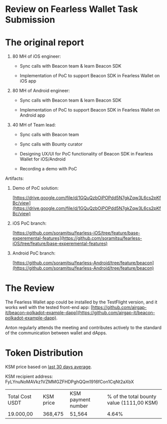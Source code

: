 # Review on Fearless Wallet Task Submission


# The original report

1) 80 MH of iOS engineer:

    - Sync calls with Beacon team & learn Beacon SDK
    
    - Implementation of PoC to support Beacon SDK in Fearless Wallet on iOS app

2) 80 MH of Android engineer:

    - Sync calls with Beacon team & learn Beacon SDK
    
    - Implementation of PoC to support Beacon SDK in Fearless Wallet on Android app

3) 40 MH of Team lead:

    - Sync calls with Beacon team
    
    - Sync calls with Bounty curator 
    
    - Designing UX/UI for PoC functionality of Beacon SDK in Fearless Wallet for iOS/Android
    
    - Recording a demo with PoC

Artifacts:

1) Demo of PoC solution:

    [https://drive.google.com/file/d/1GQuQzbOiPOPdd5N7gkZqw3L6cs2pKfBc/view](https://drive.google.com/file/d/1GQuQzbOiPOPdd5N7gkZqw3L6cs2pKfBc/view)

2) iOS PoC branch:

    [https://github.com/soramitsu/fearless-iOS/tree/feature/base-experemental-features](https://github.com/soramitsu/fearless-iOS/tree/feature/base-experemental-features)

3) Android PoC branch:

    [https://github.com/soramitsu/fearless-Android/tree/feature/beacon](https://github.com/soramitsu/fearless-Android/tree/feature/beacon)


# The Review

The Fearless Wallet app could be installed by the TestFlight version, and it works well with the tested front-end app: [https://github.com/airgap-it/beacon-polkadot-example-dapp](https://github.com/airgap-it/beacon-polkadot-example-dapp).

Anton regularly attends the meeting and contributes actively to the standard of the communication between wallet and dApps.


# Token Distribution

KSM price based on [last 30 days average](https://docs.google.com/spreadsheets/d/15-nY95I_AeoIWr-BMk2j3CqM9ELkg3YU5EKjMz87bZ4/edit#gid=0).

KSM recipient address: FyLYnuNoMAVkz1VZMMGZFHDPghQQm1916fCon1CqNt2aXbX

<table>
  <tr>
   <td>Total Cost USDT
   </td>
   <td>KSM price
   </td>
   <td>KSM payment number
   </td>
   <td>% of the total bounty value (1111,00 KSM)
   </td>
  </tr>
  <tr>
   <td>19.000,00
   </td>
   <td>368,475
   </td>
   <td>51,564
   </td>
   <td>4.64%
   </td>
  </tr>
</table>

